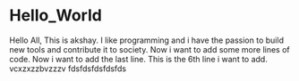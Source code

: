 # Hello_World
Hello All,
This is akshay. I like programming and i have the passion to build new tools and contribute it to society.
Now i want to add some more lines of code.
Now i want to add the last line.
This is the 6th line i want to add.
vcxzxzzbvzzzv
fdsfdsfdsfdsfds
